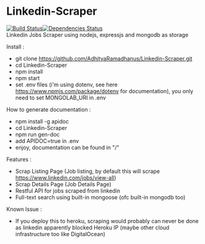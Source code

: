 # Linkedin-Scraper
[![Build Status](https://travis-ci.org/AdhityaRamadhanus/Linkedin-Scraper.svg?branch=master)](https://travis-ci.org/AdhityaRamadhanus/Linkedin-Scraper)[![Dependencies Status](https://david-dm.org/adhityaramadhanus/Linkedin-Scraper.svg)](https://david-dm.org/adhityaramadhanus/Linkedin-Scraper)  
Linkedin Jobs Scraper using nodejs, expressjs and mongodb as storage

Install :
* git clone https://github.com/AdhityaRamadhanus/Linkedin-Scraper.git
* cd Linkedin-Scraper
* npm install
* npm start
* set .env files (i'm using dotenv, see here https://www.npmjs.com/package/dotenv for documentation), you only need to set MONGOLAB_URI in .env

How to generate documentation :
* npm install -g apidoc
* cd Linkedin-Scraper
* npm run gen-doc
* add APIDOC=true in .env
* enjoy, documentation can be found in "/"

Features :
* Scrap Listing Page (Job listing, by default this will scrape https://www.linkedin.com/jobs/view-all)
* Scrap Details Page (Job Details Page)
* Restful API for jobs scraped from linkedin
* Full-text search using built-in mongoose (ofc built-in mongodb too)

Known Issue :
* If you deploy this to heroku, scraping would probably can never be done as linkedin apparently blocked Heroku IP (maybe other cloud infrastructure too like DigitalOcean)
